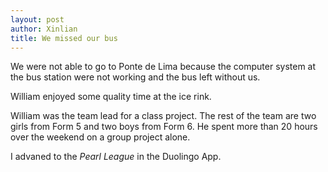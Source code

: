 ```yaml
---
layout: post
author: Xinlian
title: We missed our bus
---
```


We were not able to go to Ponte de Lima because the computer system at the bus station were not working and the bus left without us.

William enjoyed some quality time at the ice rink.

William was the team lead for a class project.  The rest of the team are two girls from Form 5 and two boys from Form 6.  He spent more than 20 hours over the weekend on a group project alone.

I advaned to the _Pearl League_ in the Duolingo App.
